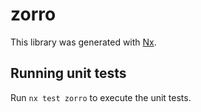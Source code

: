 # zorro

This library was generated with [Nx](https://nx.dev).

## Running unit tests

Run `nx test zorro` to execute the unit tests.
